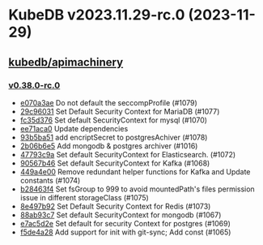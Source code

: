 # KubeDB v2023.11.29-rc.0 (2023-11-29)


## [kubedb/apimachinery](https://github.com/kubedb/apimachinery)

### [v0.38.0-rc.0](https://github.com/kubedb/apimachinery/releases/tag/v0.38.0-rc.0)

- [e070a3ae](https://github.com/kubedb/apimachinery/commit/e070a3ae) Do not default the seccompProfile (#1079)
- [29c96031](https://github.com/kubedb/apimachinery/commit/29c96031) Set Default Security Context for MariaDB (#1077)
- [fc35d376](https://github.com/kubedb/apimachinery/commit/fc35d376) Set default SecurityContext for mysql (#1070)
- [ee71aca0](https://github.com/kubedb/apimachinery/commit/ee71aca0) Update dependencies
- [93b5ba51](https://github.com/kubedb/apimachinery/commit/93b5ba51) add encriptSecret to postgresAchiver (#1078)
- [2b06b6e5](https://github.com/kubedb/apimachinery/commit/2b06b6e5) Add mongodb & postgres archiver (#1016)
- [47793c9a](https://github.com/kubedb/apimachinery/commit/47793c9a) Set default  SecurityContext for Elasticsearch. (#1072)
- [90567b46](https://github.com/kubedb/apimachinery/commit/90567b46) Set default SecurityContext for Kafka (#1068)
- [449a4e00](https://github.com/kubedb/apimachinery/commit/449a4e00) Remove redundant helper functions for Kafka and Update constants (#1074)
- [b28463f4](https://github.com/kubedb/apimachinery/commit/b28463f4) Set fsGroup to 999 to avoid mountedPath's files permission issue in different storageClass (#1075)
- [8e497b92](https://github.com/kubedb/apimachinery/commit/8e497b92) Set Default Security Context for Redis (#1073)
- [88ab93c7](https://github.com/kubedb/apimachinery/commit/88ab93c7) Set default SecurityContext for mongodb (#1067)
- [e7ac5d2e](https://github.com/kubedb/apimachinery/commit/e7ac5d2e) Set default for security Context for postgres (#1069)
- [f5de4a28](https://github.com/kubedb/apimachinery/commit/f5de4a28) Add support for init with git-sync; Add const (#1065)




